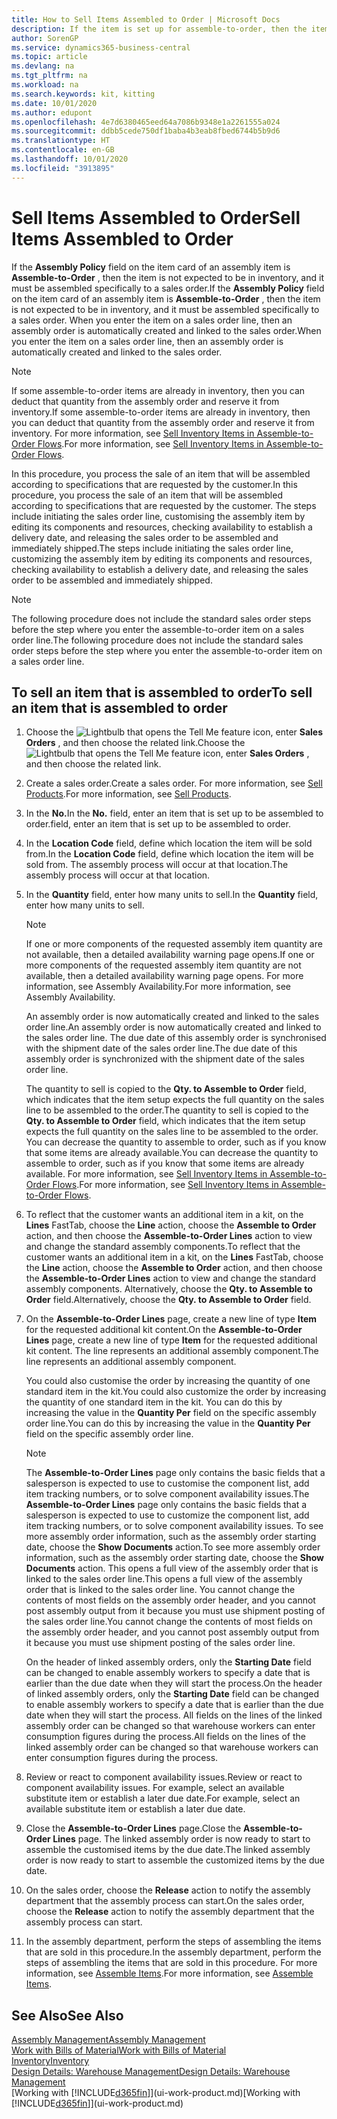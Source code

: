 ```yaml
---
title: How to Sell Items Assembled to Order | Microsoft Docs
description: If the item is set up for assemble-to-order, then the item is not expected to be in inventory, and it must be assembled specifically to a sales order. When you enter the item on a sales order line, then an assembly order is automatically created and linked to the sales order.
author: SorenGP
ms.service: dynamics365-business-central
ms.topic: article
ms.devlang: na
ms.tgt_pltfrm: na
ms.workload: na
ms.search.keywords: kit, kitting
ms.date: 10/01/2020
ms.author: edupont
ms.openlocfilehash: 4e7d6380465eed64a7086b9348e1a2261555a024
ms.sourcegitcommit: ddbb5cede750df1baba4b3eab8fbed6744b5b9d6
ms.translationtype: HT
ms.contentlocale: en-GB
ms.lasthandoff: 10/01/2020
ms.locfileid: "3913895"
---
```

# <a name="sell-items-assembled-to-order"></a><span data-ttu-id="76484-104">Sell Items Assembled to Order</span><span class="sxs-lookup"><span data-stu-id="76484-104">Sell Items Assembled to Order</span></span>
<span data-ttu-id="76484-105">If the **Assembly Policy** field on the item card of an assembly item is **Assemble-to-Order** , then the item is not expected to be in inventory, and it must be assembled specifically to a sales order.</span><span class="sxs-lookup"><span data-stu-id="76484-105">If the **Assembly Policy** field on the item card of an assembly item is **Assemble-to-Order** , then the item is not expected to be in inventory, and it must be assembled specifically to a sales order.</span></span> <span data-ttu-id="76484-106">When you enter the item on a sales order line, then an assembly order is automatically created and linked to the sales order.</span><span class="sxs-lookup"><span data-stu-id="76484-106">When you enter the item on a sales order line, then an assembly order is automatically created and linked to the sales order.</span></span>  

> [!NOTE]  
>  <span data-ttu-id="76484-107">If some assemble-to-order items are already in inventory, then you can deduct that quantity from the assembly order and reserve it from inventory.</span><span class="sxs-lookup"><span data-stu-id="76484-107">If some assemble-to-order items are already in inventory, then you can deduct that quantity from the assembly order and reserve it from inventory.</span></span> <span data-ttu-id="76484-108">For more information, see [Sell Inventory Items in Assemble-to-Order Flows](assembly-how-to-sell-assemble-to-order-items-and-inventory-items-together.md).</span><span class="sxs-lookup"><span data-stu-id="76484-108">For more information, see [Sell Inventory Items in Assemble-to-Order Flows](assembly-how-to-sell-assemble-to-order-items-and-inventory-items-together.md).</span></span>  

<span data-ttu-id="76484-109">In this procedure, you process the sale of an item that will be assembled according to specifications that are requested by the customer.</span><span class="sxs-lookup"><span data-stu-id="76484-109">In this procedure, you process the sale of an item that will be assembled according to specifications that are requested by the customer.</span></span> <span data-ttu-id="76484-110">The steps include initiating the sales order line, customising the assembly item by editing its components and resources, checking availability to establish a delivery date, and releasing the sales order to be assembled and immediately shipped.</span><span class="sxs-lookup"><span data-stu-id="76484-110">The steps include initiating the sales order line, customizing the assembly item by editing its components and resources, checking availability to establish a delivery date, and releasing the sales order to be assembled and immediately shipped.</span></span>  

> [!NOTE]  
>  <span data-ttu-id="76484-111">The following procedure does not include the standard sales order steps before the step where you enter the assemble-to-order item on a sales order line.</span><span class="sxs-lookup"><span data-stu-id="76484-111">The following procedure does not include the standard sales order steps before the step where you enter the assemble-to-order item on a sales order line.</span></span>  

## <a name="to-sell-an-item-that-is-assembled-to-order"></a><span data-ttu-id="76484-112">To sell an item that is assembled to order</span><span class="sxs-lookup"><span data-stu-id="76484-112">To sell an item that is assembled to order</span></span>  
1.  <span data-ttu-id="76484-113">Choose the ![Lightbulb that opens the Tell Me feature](media/ui-search/search_small.png "Tell me what you want to do") icon, enter **Sales Orders** , and then choose the related link.</span><span class="sxs-lookup"><span data-stu-id="76484-113">Choose the ![Lightbulb that opens the Tell Me feature](media/ui-search/search_small.png "Tell me what you want to do") icon, enter **Sales Orders** , and then choose the related link.</span></span>  
2.  <span data-ttu-id="76484-114">Create a sales order.</span><span class="sxs-lookup"><span data-stu-id="76484-114">Create a sales order.</span></span> <span data-ttu-id="76484-115">For more information, see [Sell Products](sales-how-sell-products.md).</span><span class="sxs-lookup"><span data-stu-id="76484-115">For more information, see [Sell Products](sales-how-sell-products.md).</span></span>  
3.  <span data-ttu-id="76484-116">In the **No.**</span><span class="sxs-lookup"><span data-stu-id="76484-116">In the **No.**</span></span> <span data-ttu-id="76484-117">field, enter an item that is set up to be assembled to order.</span><span class="sxs-lookup"><span data-stu-id="76484-117">field, enter an item that is set up to be assembled to order.</span></span>  
4.  <span data-ttu-id="76484-118">In the **Location Code** field, define which location the item will be sold from.</span><span class="sxs-lookup"><span data-stu-id="76484-118">In the **Location Code** field, define which location the item will be sold from.</span></span> <span data-ttu-id="76484-119">The assembly process will occur at that location.</span><span class="sxs-lookup"><span data-stu-id="76484-119">The assembly process will occur at that location.</span></span>  
5.  <span data-ttu-id="76484-120">In the **Quantity** field, enter how many units to sell.</span><span class="sxs-lookup"><span data-stu-id="76484-120">In the **Quantity** field, enter how many units to sell.</span></span>  

    > [!NOTE]  
    >  <span data-ttu-id="76484-121">If one or more components of the requested assembly item quantity are not available, then a detailed availability warning page opens.</span><span class="sxs-lookup"><span data-stu-id="76484-121">If one or more components of the requested assembly item quantity are not available, then a detailed availability warning page opens.</span></span> <span data-ttu-id="76484-122">For more information, see Assembly Availability.</span><span class="sxs-lookup"><span data-stu-id="76484-122">For more information, see Assembly Availability.</span></span>  

    <span data-ttu-id="76484-123">An assembly order is now automatically created and linked to the sales order line.</span><span class="sxs-lookup"><span data-stu-id="76484-123">An assembly order is now automatically created and linked to the sales order line.</span></span> <span data-ttu-id="76484-124">The due date of this assembly order is synchronised with the shipment date of the sales order line.</span><span class="sxs-lookup"><span data-stu-id="76484-124">The due date of this assembly order is synchronized with the shipment date of the sales order line.</span></span>  

    <span data-ttu-id="76484-125">The quantity to sell is copied to the **Qty. to Assemble to Order** field, which indicates that the item setup expects the full quantity on the sales line to be assembled to the order.</span><span class="sxs-lookup"><span data-stu-id="76484-125">The quantity to sell is copied to the **Qty. to Assemble to Order** field, which indicates that the item setup expects the full quantity on the sales line to be assembled to the order.</span></span> <span data-ttu-id="76484-126">You can decrease the quantity to assemble to order, such as if you know that some items are already available.</span><span class="sxs-lookup"><span data-stu-id="76484-126">You can decrease the quantity to assemble to order, such as if you know that some items are already available.</span></span> <span data-ttu-id="76484-127">For more information, see [Sell Inventory Items in Assemble-to-Order Flows](assembly-how-to-sell-inventory-items-in-assemble-to-order-flows.md).</span><span class="sxs-lookup"><span data-stu-id="76484-127">For more information, see [Sell Inventory Items in Assemble-to-Order Flows](assembly-how-to-sell-inventory-items-in-assemble-to-order-flows.md).</span></span>  

6.  <span data-ttu-id="76484-128">To reflect that the customer wants an additional item in a kit, on the **Lines** FastTab, choose the **Line** action, choose the **Assemble to Order** action, and then choose the **Assemble-to-Order Lines** action to view and change the standard assembly components.</span><span class="sxs-lookup"><span data-stu-id="76484-128">To reflect that the customer wants an additional item in a kit, on the **Lines** FastTab, choose the **Line** action, choose the **Assemble to Order** action, and then choose the **Assemble-to-Order Lines** action to view and change the standard assembly components.</span></span> <span data-ttu-id="76484-129">Alternatively, choose the **Qty. to Assemble to Order** field.</span><span class="sxs-lookup"><span data-stu-id="76484-129">Alternatively, choose the **Qty. to Assemble to Order** field.</span></span>  
7.  <span data-ttu-id="76484-130">On the **Assemble-to-Order Lines** page, create a new line of type **Item** for the requested additional kit content.</span><span class="sxs-lookup"><span data-stu-id="76484-130">On the **Assemble-to-Order Lines** page, create a new line of type **Item** for the requested additional kit content.</span></span> <span data-ttu-id="76484-131">The line represents an additional assembly component.</span><span class="sxs-lookup"><span data-stu-id="76484-131">The line represents an additional assembly component.</span></span>  

    <span data-ttu-id="76484-132">You could also customise the order by increasing the quantity of one standard item in the kit.</span><span class="sxs-lookup"><span data-stu-id="76484-132">You could also customize the order by increasing the quantity of one standard item in the kit.</span></span> <span data-ttu-id="76484-133">You can do this by increasing the value in the **Quantity Per** field on the specific assembly order line.</span><span class="sxs-lookup"><span data-stu-id="76484-133">You can do this by increasing the value in the **Quantity Per** field on the specific assembly order line.</span></span>  

    > [!NOTE]  
    >  <span data-ttu-id="76484-134">The **Assemble-to-Order Lines** page only contains the basic fields that a salesperson is expected to use to customise the component list, add item tracking numbers, or to solve component availability issues.</span><span class="sxs-lookup"><span data-stu-id="76484-134">The **Assemble-to-Order Lines** page only contains the basic fields that a salesperson is expected to use to customize the component list, add item tracking numbers, or to solve component availability issues.</span></span> <span data-ttu-id="76484-135">To see more assembly order information, such as the assembly order starting date, choose the **Show Documents** action.</span><span class="sxs-lookup"><span data-stu-id="76484-135">To see more assembly order information, such as the assembly order starting date, choose the **Show Documents** action.</span></span> <span data-ttu-id="76484-136">This opens a full view of the assembly order that is linked to the sales order line.</span><span class="sxs-lookup"><span data-stu-id="76484-136">This opens a full view of the assembly order that is linked to the sales order line.</span></span> <span data-ttu-id="76484-137">You cannot change the contents of most fields on the assembly order header, and you cannot post assembly output from it because you must use shipment posting of the sales order line.</span><span class="sxs-lookup"><span data-stu-id="76484-137">You cannot change the contents of most fields on the assembly order header, and you cannot post assembly output from it because you must use shipment posting of the sales order line.</span></span>  
    >   
    >  <span data-ttu-id="76484-138">On the header of linked assembly orders, only the **Starting Date** field can be changed to enable assembly workers to specify a date that is earlier than the due date when they will start the process.</span><span class="sxs-lookup"><span data-stu-id="76484-138">On the header of linked assembly orders, only the **Starting Date** field can be changed to enable assembly workers to specify a date that is earlier than the due date when they will start the process.</span></span> <span data-ttu-id="76484-139">All fields on the lines of the linked assembly order can be changed so that warehouse workers can enter consumption figures during the process.</span><span class="sxs-lookup"><span data-stu-id="76484-139">All fields on the lines of the linked assembly order can be changed so that warehouse workers can enter consumption figures during the process.</span></span>  

8.  <span data-ttu-id="76484-140">Review or react to component availability issues.</span><span class="sxs-lookup"><span data-stu-id="76484-140">Review or react to component availability issues.</span></span> <span data-ttu-id="76484-141">For example, select an available substitute item or establish a later due date.</span><span class="sxs-lookup"><span data-stu-id="76484-141">For example, select an available substitute item or establish a later due date.</span></span>  
9. <span data-ttu-id="76484-142">Close the **Assemble-to-Order Lines** page.</span><span class="sxs-lookup"><span data-stu-id="76484-142">Close the **Assemble-to-Order Lines** page.</span></span> <span data-ttu-id="76484-143">The linked assembly order is now ready to start to assemble the customised items by the due date.</span><span class="sxs-lookup"><span data-stu-id="76484-143">The linked assembly order is now ready to start to assemble the customized items by the due date.</span></span>  
10. <span data-ttu-id="76484-144">On the sales order, choose the **Release** action to notify the assembly department that the assembly process can start.</span><span class="sxs-lookup"><span data-stu-id="76484-144">On the sales order, choose the **Release** action to notify the assembly department that the assembly process can start.</span></span>  
11. <span data-ttu-id="76484-145">In the assembly department, perform the steps of assembling the items that are sold in this procedure.</span><span class="sxs-lookup"><span data-stu-id="76484-145">In the assembly department, perform the steps of assembling the items that are sold in this procedure.</span></span> <span data-ttu-id="76484-146">For more information, see [Assemble Items](assembly-how-to-assemble-items.md).</span><span class="sxs-lookup"><span data-stu-id="76484-146">For more information, see [Assemble Items](assembly-how-to-assemble-items.md).</span></span>  

## <a name="see-also"></a><span data-ttu-id="76484-147">See Also</span><span class="sxs-lookup"><span data-stu-id="76484-147">See Also</span></span>  
[<span data-ttu-id="76484-148">Assembly Management</span><span class="sxs-lookup"><span data-stu-id="76484-148">Assembly Management</span></span>](assembly-assemble-items.md)  
[<span data-ttu-id="76484-149">Work with Bills of Material</span><span class="sxs-lookup"><span data-stu-id="76484-149">Work with Bills of Material</span></span>](inventory-how-work-BOMs.md)  
[<span data-ttu-id="76484-150">Inventory</span><span class="sxs-lookup"><span data-stu-id="76484-150">Inventory</span></span>](inventory-manage-inventory.md)  
[<span data-ttu-id="76484-151">Design Details: Warehouse Management</span><span class="sxs-lookup"><span data-stu-id="76484-151">Design Details: Warehouse Management</span></span>](design-details-warehouse-management.md)  
<span data-ttu-id="76484-152">[Working with [!INCLUDE[d365fin](includes/d365fin_md.md)]](ui-work-product.md)</span><span class="sxs-lookup"><span data-stu-id="76484-152">[Working with [!INCLUDE[d365fin](includes/d365fin_md.md)]](ui-work-product.md)</span></span>
